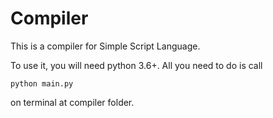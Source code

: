 # Compiler

This is a compiler for Simple Script Language.

To use it, you will need python 3.6+.
All you need to do is call 
```
python main.py 
```
on terminal at compiler folder.

